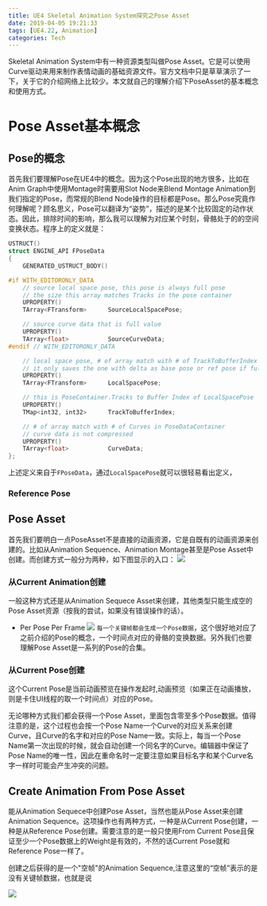 ```yaml
---
title: UE4 Skeletal Animation System探究之Pose Asset
date: 2019-04-05 19:21:33
tags: [UE4.22, Animation]
categories: Tech
---
```


Skeletal Animation System中有一种资源类型叫做Pose Asset。它是可以使用Curve驱动来用来制作表情动画的基础资源文件。官方文档中只是草草演示了一下，关于它的介绍网络上比较少。本文就自己的理解介绍下PoseAsset的基本概念和使用方式。
<!--more-->

# Pose Asset基本概念

## Pose的概念
首先我们要理解Pose在UE4中的概念。因为这个Pose出现的地方很多，比如在Anim Graph中使用Montage时需要用Slot Node来Blend Montage Animation到我们指定的Pose，而常规的Blend Node操作的目标都是Pose。那么Pose究竟作何理解呢？顾名思义，Pose可以翻译为“姿势”，描述的是某个比较固定的动作状态。因此，排除时间的影响，那么我可以理解为对应某个时刻，骨骼处于的的空间变换状态。程序上的定义就是：
```C++
USTRUCT()
struct ENGINE_API FPoseData
{
	GENERATED_USTRUCT_BODY()

#if WITH_EDITORONLY_DATA
	// source local space pose, this pose is always full pose
	// the size this array matches Tracks in the pose container
	UPROPERTY()
	TArray<FTransform>		SourceLocalSpacePose;

	// source curve data that is full value
	UPROPERTY()
	TArray<float>			SourceCurveData;
#endif // WITH_EDITORONLY_DATA

	// local space pose, # of array match with # of TrackToBufferIndex
	// it only saves the one with delta as base pose or ref pose if full pose
	UPROPERTY()
	TArray<FTransform>		LocalSpacePose;

	// this is PoseContainer.Tracks to Buffer Index of LocalSpacePose
	UPROPERTY()
	TMap<int32, int32>		TrackToBufferIndex;

	// # of array match with # of Curves in PoseDataContainer
	// curve data is not compressed
 	UPROPERTY()
 	TArray<float>			CurveData;
};

```
上述定义来自于`FPoseData`，通过`LocalSpacePose`就可以很轻易看出定义，

### Reference Pose


## Pose Asset
首先我们要明白一点PoseAsset不是直接的动画资源，它是自既有的动画资源来创建的。比如从Animation Sequence、Animation Montage甚至是Pose Asset中创建。而创建方式一般分为两种，如下图显示的入口：
![](Snipaste_2019-04-07_20-56-34.png)

### 从Current Animation创建
一般这种方式还是从Animation Sequece Asset来创建，其他类型只能生成空的Pose Asset资源（按我的尝试，如果没有错误操作的话）。

+ Per Pose Per Frame
![](Snipaste_2019-04-07_21-00-13.png)
`每一个关键帧都会生成一个Pose数据`，这个很好地对应了之前介绍的Pose的概念，一个时间点对应的骨骼的变换数据。另外我们也要理解Pose Asset是一系列的Pose的合集。

### 从Current Pose创建
这个Current Pose是当前动画预览在操作发起时,动画预览（如果正在动画播放，则是卡住UI线程的取一个时间点）对应的Pose。

无论哪种方式我们都会获得一个Pose Asset，里面包含零至多个Pose数据。值得注意的是，这个过程也会按一个Pose Name一个Curve的对应关系来创建Curve，且Curve的名字和对应的Pose Name一致。实际上，每当一个Pose Name第一次出现的时候，就会自动创建一个同名字的Curve。编辑器中保证了Pose Name的唯一性，因此在重命名时一定要注意如果目标名字和某个Curve名字一样时可能会产生冲突的问题。

## Create Animation From Pose Asset
能从Animation Sequece中创建Pose Asset，当然也能从Pose Asset来创建Animation Sequence。这项操作也有两种方式，一种是从Current Pose创建，一种是从Reference Pose创建。需要注意的是一般只使用From Current Pose且保证至少一个Pose数据上的Weight是有效的，不然的话Current Pose就和Reference Pose一样了。

创建之后获得的是一个"空帧"的Animation Sequence,注意这里的“空帧”表示的是没有关键帧数据，也就是说

![](Snipaste_2019-04-08_10-13-27.png)



